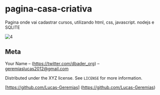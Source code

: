 # pagina-casa-criativa
Pagina onde vai cadastrar cursos, utilizando html, css, javascript. nodejs e SQLITE 

![4](https://user-images.githubusercontent.com/44319767/85055269-abce4980-b173-11ea-8b0d-679b135a99fe.PNG)





## Meta

Your Name – (https://twitter.com/dbader_org) – geremiaslucas2012@gmail.com

Distributed under the XYZ license. See ``LICENSE`` for more information.

[https://github.com/Lucas-Geremias] (https://github.com/Lucas-Geremias)

